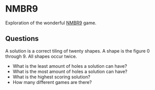 # NMBR9
Exploration of the wonderful [NMBR9][nmbr9] game.

## Questions

A solution is a correct tiling of twenty shapes. A shape is the figure 0 through 9. All shapes occur twice.

* What is the least amount of holes a solution can have?
* What is the most amount of holes a solution can have?
* What is the highest scoring solution?
* How many different games are there?

[nmbr9]: https://boardgamegeek.com/boardgame/217449/nmbr-9
